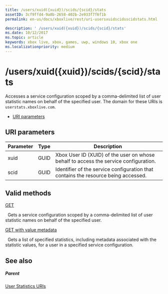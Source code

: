 ```yaml
---
title: /users/xuid({xuid})/scids/{scid}/stats
assetID: 3cf9ffd4-9a8b-2658-402b-2e933f7f6f1b
permalink: en-us/docs/xboxlive/rest/uri-usersxuidscidsscidstats.html

description: ' /users/xuid({xuid})/scids/{scid}/stats'
ms.date: 10/12/2017
ms.topic: article
keywords: xbox live, xbox, games, uwp, windows 10, xbox one
ms.localizationpriority: medium
---
```

# /users/xuid({xuid})/scids/{scid}/stats
Accesses a service configuration scoped by a comma-delimited list of user statistic names on behalf of the specified user. 
The domain for these URIs is `userstats.xboxlive.com`.
 
  * [URI parameters](#ID4EV)
 
<a id="ID4EV"></a>

 
## URI parameters
 
| Parameter| Type| Description| 
| --- | --- | --- | 
| xuid| GUID| Xbox User ID (XUID) of the user on whose behalf to access the service configuration.| 
| scid| GUID| Identifier of the service configuration that contains the resource being accessed.| 
  
<a id="ID4E4B"></a>

 
## Valid methods

[GET](uri-usersxuidscidsscidstatsget.md)

&nbsp;&nbsp;Gets a service configuration scoped by a comma-delimited list of user statistic names on behalf of the specified user.

[GET with value metadata](uri-usersxuidscidsscidstatsgetvaluemetadata.md)

&nbsp;&nbsp;Gets a list of specified statistics, including metadata associated with the statistic values, for a user in a specified service configuration.
 
<a id="ID4EKC"></a>

 
## See also
 
<a id="ID4EMC"></a>

 
##### Parent 

[User Statistics URIs](atoc-reference-userstats.md)

   